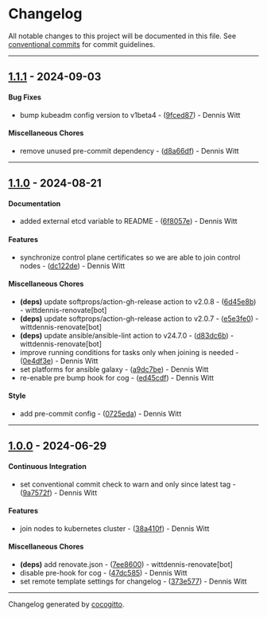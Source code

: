 # Changelog
All notable changes to this project will be documented in this file. See [conventional commits](https://www.conventionalcommits.org/) for commit guidelines.

- - -
## [1.1.1](https://github.com/wittdennis/ansible-role-kubeadm-join/compare/d8a66df392a9c73b2d28098e6dc5745f72feaa8c..1.1.1) - 2024-09-03
#### Bug Fixes
- bump kubeadm config version to v1beta4 - ([9fced87](https://github.com/wittdennis/ansible-role-kubeadm-join/commit/9fced87b90fefa1ba4b02984732c90ea4a93ed7b)) - Dennis Witt
#### Miscellaneous Chores
- remove unused pre-commit dependency - ([d8a66df](https://github.com/wittdennis/ansible-role-kubeadm-join/commit/d8a66df392a9c73b2d28098e6dc5745f72feaa8c)) - Dennis Witt

- - -

## [1.1.0](https://github.com/wittdennis/ansible-role-kubeadm-join/compare/ed45cdf5185b118ad1acc3804d39528caa33235a..1.1.0) - 2024-08-21
#### Documentation
- added external etcd variable to README - ([6f8057e](https://github.com/wittdennis/ansible-role-kubeadm-join/commit/6f8057eb8a4215e768a76498d7ddc1c98c9e34b1)) - Dennis Witt
#### Features
- synchronize control plane certificates so we are able to join control nodes - ([dc122de](https://github.com/wittdennis/ansible-role-kubeadm-join/commit/dc122dec76e96de1974f92a23b4d6e55bdb529fe)) - Dennis Witt
#### Miscellaneous Chores
- **(deps)** update softprops/action-gh-release action to v2.0.8 - ([6d45e8b](https://github.com/wittdennis/ansible-role-kubeadm-join/commit/6d45e8b26182b008c85d0c1e6d68c6b71a8d5d58)) - wittdennis-renovate[bot]
- **(deps)** update softprops/action-gh-release action to v2.0.7 - ([e5e3fe0](https://github.com/wittdennis/ansible-role-kubeadm-join/commit/e5e3fe0a8abfc91c95e8af5445256603ef9c8972)) - wittdennis-renovate[bot]
- **(deps)** update ansible/ansible-lint action to v24.7.0 - ([d83dc6b](https://github.com/wittdennis/ansible-role-kubeadm-join/commit/d83dc6ba8521c61c78364a20c1545cd2d95359e2)) - wittdennis-renovate[bot]
- improve running conditions for tasks only when joining is needed - ([0e4df3e](https://github.com/wittdennis/ansible-role-kubeadm-join/commit/0e4df3eceef657b36e075de9f186811e032dc096)) - Dennis Witt
- set platforms for ansible galaxy - ([a9dc7be](https://github.com/wittdennis/ansible-role-kubeadm-join/commit/a9dc7bed7c93d5ccc615ea1c7c1a155bb15ca0ac)) - Dennis Witt
- re-enable pre bump hook for cog - ([ed45cdf](https://github.com/wittdennis/ansible-role-kubeadm-join/commit/ed45cdf5185b118ad1acc3804d39528caa33235a)) - Dennis Witt
#### Style
- add pre-commit config - ([0725eda](https://github.com/wittdennis/ansible-role-kubeadm-join/commit/0725eda9c99c010db46a8f0591e23a0217682d9c)) - Dennis Witt

- - -

## [1.0.0](https://github.com/wittdennis/ansible-role-kubeadm-join/compare/2aa5a49483f6082d80cf1e4ba04dada3875cc835..1.0.0) - 2024-06-29
#### Continuous Integration
- set conventional commit check to warn and only since latest tag - ([9a7572f](https://github.com/wittdennis/ansible-role-kubeadm-join/commit/9a7572f81c4b50b2075250b9dae1b4daab396753)) - Dennis Witt
#### Features
- join nodes to kubernetes cluster - ([38a410f](https://github.com/wittdennis/ansible-role-kubeadm-join/commit/38a410fc30fc8f45d80d58ed285ddb13cf14e006)) - Dennis Witt
#### Miscellaneous Chores
- **(deps)** add renovate.json - ([7ee8600](https://github.com/wittdennis/ansible-role-kubeadm-join/commit/7ee8600c8c538be016a5bc56924409cd9125433a)) - wittdennis-renovate[bot]
- disable pre-hook for cog - ([47dc585](https://github.com/wittdennis/ansible-role-kubeadm-join/commit/47dc585b88274d41820c01ebe50b3974240f2848)) - Dennis Witt
- set remote template settings for changelog - ([373e577](https://github.com/wittdennis/ansible-role-kubeadm-join/commit/373e57792e8fc27a3634c02a97e74bb2398fdebf)) - Dennis Witt

- - -

Changelog generated by [cocogitto](https://github.com/cocogitto/cocogitto).